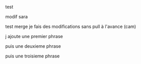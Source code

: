 test 


modif sara

test merge
je fais des modifications sans pull à l'avance (cam)


j ajoute une premier phrase 

puis une deuxieme phrase 

puis une troisieme phrase

